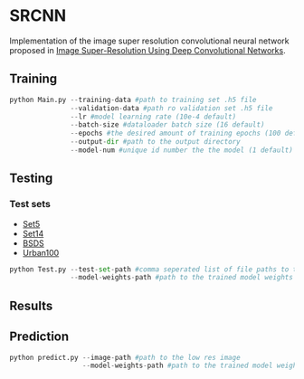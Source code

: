 # SRCNN
Implementation of the image super resolution convolutional neural network proposed in [Image Super-Resolution Using Deep Convolutional Networks](https://arxiv.org/abs/1501.00092 "Image Super-Resolution Using Deep Convolutional Networks").
## Training
```python
python Main.py --training-data #path to training set .h5 file
               --validation-data #path ro validation set .h5 file
               --lr #model learning rate (10e-4 default)
               --batch-size #dataloader batch size (16 default)
               --epochs #the desired amount of training epochs (100 default)
               --output-dir #path to the output directory
               --model-num #unique id number the the model (1 default) (optional)
```

## Testing
### Test sets
* [Set5](http://mmlab.ie.cuhk.edu.hk/projects/SRCNN.html)
* [Set14](http://mmlab.ie.cuhk.edu.hk/projects/SRCNN.html)
* [BSDS](https://www2.eecs.berkeley.edu/Research/Projects/CS/vision/bsds/)
* [Urban100](https://paperswithcode.com/dataset/urban100)
```python
python Test.py --test-set-path #comma seperated list of file paths to the desired test sets
               --model-weights-path #path to the trained model weights
```

## Results

## Prediction
```python 
python predict.py --image-path #path to the low res image
                  --model-weights-path #path to the trained model weights
```
